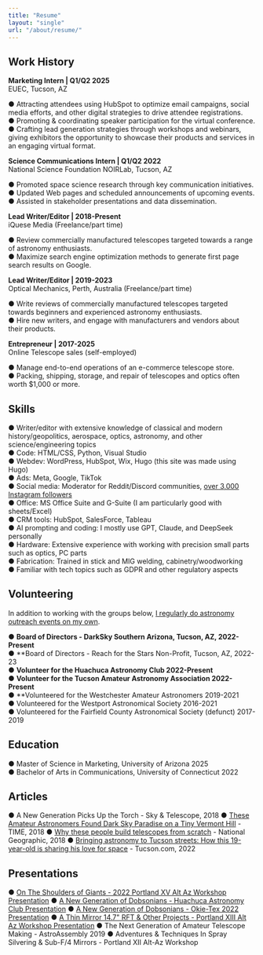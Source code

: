 ```yaml
---
title: "Resume"
layout: "single"
url: "/about/resume/"
---
```


## **Work History**

**Marketing Intern | Q1/Q2 2025**  
EUEC, Tucson, AZ  

● Attracting attendees using HubSpot to optimize email campaigns, social media efforts, and other digital strategies to drive attendee registrations.  
● Promoting & coordinating speaker participation for the virtual conference.  
● Crafting lead generation strategies through workshops and webinars, giving exhibitors the opportunity to showcase their products and services in an engaging virtual format.  

**Science Communications Intern | Q1/Q2 2022**  
National Science Foundation NOIRLab, Tucson, AZ  

● Promoted space science research through key communication initiatives.  
● Updated Web pages and scheduled announcements of upcoming events.  
● Assisted in stakeholder presentations and data dissemination.

**Lead Writer/Editor | 2018-Present**  
iQuese Media (Freelance/part time)  

● Review commercially manufactured telescopes targeted towards a range of astronomy enthusiasts.  
● Maximize search engine optimization methods to generate first page search results on Google.  

**Lead Writer/Editor | 2019-2023**  
Optical Mechanics, Perth, Australia (Freelance/part time)  

● Write reviews of commercially manufactured telescopes targeted towards beginners and experienced astronomy enthusiasts.  
● Hire new writers, and engage with manufacturers and vendors about their products.  

**Entrepreneur | 2017-2025**  
Online Telescope sales (self-employed)

● Manage end-to-end operations of an e-commerce telescope store.  
● Packing, shipping, storage, and repair of telescopes and optics often worth $1,000 or more.

## **Skills**
● Writer/editor with extensive knowledge of classical and modern history/geopolitics, aerospace, optics, astronomy, and other science/engineering topics  
● Code: HTML/CSS, Python, Visual Studio  
● Webdev: WordPress, HubSpot, Wix, Hugo (this site was made using Hugo)  
● Ads: Meta, Google, TikTok  
● Social media: Moderator for Reddit/Discord communities, [over 3,000 Instagram followers](https://www.instagram.com/astro_zane/)  
● Office: MS Office Suite and G-Suite (I am particularly good with sheets/Excel)  
● CRM tools: HubSpot, SalesForce, Tableau  
● AI prompting and coding: I mostly use GPT, Claude, and DeepSeek personally  
● Hardware: Extensive experience with working with precision small parts such as optics, PC parts  
● Fabrication: Trained in stick and MIG welding, cabinetry/woodworking  
● Familiar with tech topics such as GDPR and other regulatory aspects  

## **Volunteering**

In addition to working with the groups below, [I regularly do astronomy outreach events on my own](https://astrozane.com/astronomy/astronomyoutreach/).

● **Board of Directors - DarkSky Southern Arizona, Tucson, AZ, 2022-Present**  
● **Board of Directors - Reach for the Stars Non-Profit, Tucson, AZ, 2022-23    
● **Volunteer for the Huachuca Astronomy Club 2022-Present**      
● **Volunteer for the Tucson Amateur Astronomy Association 2022-Present**    
● **Volunteered for the Westchester Amateur Astronomers 2019-2021   
● Volunteered for the Westport Astronomical Society 2016-2021  
● Volunteered for the Fairfield County Astronomical Society (defunct) 2017-2019  

## **Education**

● Master of Science in Marketing, University of Arizona 2025  
● Bachelor of Arts in Communications, University of Connecticut 2022

## **Articles**

● A New Generation Picks Up the Torch - Sky & Telescope, 2018
● [These Amateur Astronomers Found Dark Sky Paradise on a Tiny Vermont Hill](https://time.com/longform/amateur-astronomers-stargazing-photos/) - TIME, 2018
● [Why these people build telescopes from scratch](https://www.nationalgeographic.com/science/article/telescope-festival) - National Geographic, 2018
● [Bringing astronomy to Tucson streets: How this 19-year-old is sharing his love for space](https://tucson.com/article_71f39754-bad3-11ec-aa9b-9bb23a1063c4.html) - Tucson.com, 2022

## **Presentations**

● [On The Shoulders of Giants - 2022 Portland XV Alt Az Workshop Presentation](https://www.youtube.com/watch?v=qvIA89RlEvE)
● [A New Generation of Dobsonians - Huachuca Astronomy Club Presentation](https://www.youtube.com/watch?v=wke4turTjWw)
● [A New Generation of Dobsonians - Okie-Tex 2022 Presentation](https://www.youtube.com/watch?v=REPh57ASyS4)
● [A Thin Mirror 14.7" RFT & Other Projects - Portland XIII Alt Az Workshop Presentation](https://www.youtube.com/watch?v=1_PflwLDL8k)
● The Next Generation of Amateur Telescope Making - AstroAssembly 2019
● Adventures & Techniques In Spray Silvering & Sub-F/4 Mirrors - Portland XII Alt-Az Workshop